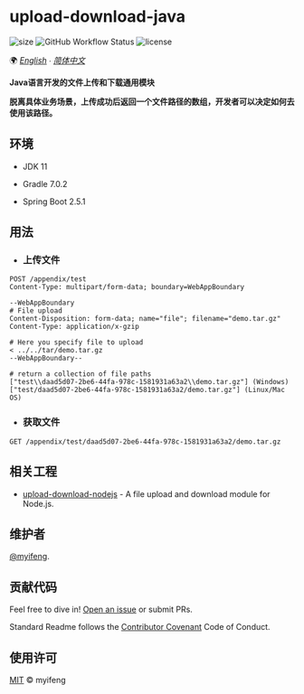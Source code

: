 # upload-download-java

![size](https://img.shields.io/github/repo-size/myifeng/upload-download-java)
![GitHub Workflow Status](https://img.shields.io/github/workflow/status/myifeng/upload-download-java/Java%20CI%20with%20Gradle)
![license](https://img.shields.io/github/license/myifeng/upload-download-java)

🌍
*[English](README.md)  ∙ [简体中文](README_zh-CN.md)*

**Java语言开发的文件上传和下载通用模块**

**脱离具体业务场景，上传成功后返回一个文件路径的数组，开发者可以决定如何去使用该路径。**

## 环境

- JDK 11

- Gradle 7.0.2

- Spring Boot 2.5.1

## 用法

- ### 上传文件
``` http request
POST /appendix/test
Content-Type: multipart/form-data; boundary=WebAppBoundary

--WebAppBoundary
# File upload
Content-Disposition: form-data; name="file"; filename="demo.tar.gz"
Content-Type: application/x-gzip

# Here you specify file to upload
< ../../tar/demo.tar.gz
--WebAppBoundary--

# return a collection of file paths
["test\\daad5d07-2be6-44fa-978c-1581931a63a2\\demo.tar.gz"] (Windows)
["test/daad5d07-2be6-44fa-978c-1581931a63a2/demo.tar.gz"] (Linux/Mac OS)
```

- ### 获取文件

```http request
GET /appendix/test/daad5d07-2be6-44fa-978c-1581931a63a2/demo.tar.gz
```
## 相关工程

- [upload-download-nodejs](https://github.com/myifeng/upload-download-nodejs) - A file upload and download module for Node.js.

## 维护者

[@myifeng](https://github.com/myifeng).

## 贡献代码

Feel free to dive in! [Open an issue](https://github.com/myifeng/upload-download-java/issues/new) or submit PRs.

Standard Readme follows the [Contributor Covenant](http://contributor-covenant.org/version/1/3/0/) Code of Conduct.

## 使用许可

[MIT](LICENSE) © myifeng

